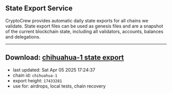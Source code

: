 ## State Export Service
CryptoCrew provides automatic daily state exports for all chains we validate. State export files can be used as genesis files and are a snapshot of the current blockchain state, including all validators, accounts, balances and delegations.

---
**Download: [chihuahua-1 state export](https://dl-eu2.ccvalidators.com/SERVICE/chihuahua/chihuahua-1_export_17433281.json)**
---

- last updated: Sat Apr 05 2025 17:24:37
- chain id: `chihuahua-1`
- export height: `17433281`
- use for: airdrops, local tests, chain recovery
